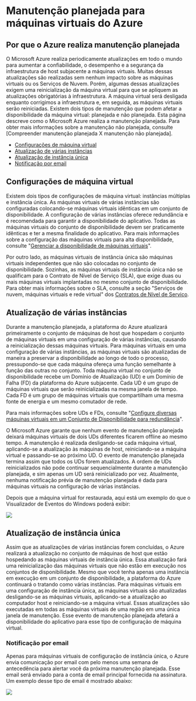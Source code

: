 ﻿<properties 
	pageTitle="Manutenção planejada para máquinas virtuais do Azure" 
	description="Compreenda o que é a manutenção planejada do Azure e como ela afeta suas máquinas virtuais em execução no Azure." 
	services="virtual-machines" 
	documentationCenter="" 
	authors="kenazk" 
	manager="timlt" 
	editor=""/>

<tags 
	ms.service="virtual-machines" 
	ms.workload="infrastructure-services" 
	ms.tgt_pltfrm="vm-multiple" 
	ms.devlang="na" 
	ms.topic="article" 
	ms.date="11/26/2014" 
	ms.author="kenazk"/>


# Manutenção planejada para máquinas virtuais do Azure

## Por que o Azure realiza manutenção planejada
<p> O Microsoft Azure realiza periodicamente atualizações em todo o mundo para aumentar a confiabilidade, o desempenho e a segurança da infraestrutura de host subjacente a máquinas virtuais. Muitas dessas atualizações são realizadas sem nenhum impacto sobre as máquinas virtuais ou os Serviços de Nuvem. Porém, algumas dessas atualizações exigem uma reinicialização da máquina virtual para que se apliquem as atualizações obrigatórias à infraestrutura. A máquina virtual será desligada enquanto corrigimos a infraestrutura e, em seguida, as máquinas virtuais serão reiniciadas. Existem dois tipos de manutenção que podem afetar a disponibilidade da máquina virtual: planejada e não planejada. Esta página descreve como o Microsoft Azure realiza a manutenção planejada. Para obter mais informações sobre a manutenção não planejada, consulte [Compreender manutenção planejada X manutenção não planejada].

<!--Table of contents for topic, the words in brackets must match the heading wording exactly-->

* [Configurações de máquina virtual]  
* [Atualização de várias instâncias]
* [Atualização de instância única]
* [Notificação por email]


## Configurações de máquina virtual
Existem dois tipos de configurações de máquina virtual: instâncias múltiplas e instância única.  As máquinas virtuais de várias instâncias são configuradas colocando-se máquinas virtuais idênticas em um conjunto de disponibilidade. A configuração de várias instâncias oferece redundância e é recomendada para garantir a disponibilidade do aplicativo. Todas as máquinas virtuais do conjunto de disponibilidade devem ser praticamente idênticas e ter a mesma finalidade do aplicativo. Para mais informações sobre a configuração das máquinas virtuais para alta disponibilidade, consulte "<a href="http://azure.microsoft.com/documentation/articles/virtual-machines-manage-availability/">Gerenciar a disponibilidade de máquinas virtuais</a>". 

Por outro lado, as máquinas virtuais de instância única são máquinas virtuais independentes que não são colocadas no conjunto de disponibilidade. Sozinhas, as máquinas virtuais de instância única não se qualificam para o Contrato de Nível de Serviço (SLA), que exige duas ou mais máquinas virtuais implantadas no mesmo conjunto de disponibilidade. Para obter mais informações sobre o SLA, consulte a seção "Serviços de nuvem, máquinas virtuais e rede virtual" dos [Contratos de Nível de Serviço](http://azure.microsoft.com/support/legal/sla/).


## Atualização de várias instâncias
Durante a manutenção planejada, a plataforma do Azure atualizará primeiramente o conjunto de máquinas de host que hospedam o conjunto de máquinas virtuais em uma configuração de várias instâncias, causando a reinicialização dessas máquinas virtuais. Para máquinas virtuais em uma configuração de várias instâncias, as máquinas virtuais são atualizadas de maneira a preservar a disponibilidade ao longo de todo o processo, pressupondo-se que cada máquina ofereça uma função semelhante à função das outras no conjunto. Toda máquina virtual no conjunto de disponibilidade recebe um Domínio de Atualização (UD) e um Domínio de Falha (FD) da plataforma do Azure subjacente. Cada UD é um grupo de máquinas virtuais que serão reinicializadas na mesma janela de tempo. Cada FD é um grupo de máquinas virtuais que compartilham uma mesma fonte de energia e um mesmo comutador de rede. 

Para mais informações sobre UDs e FDs, consulte "<a href="http://azure.microsoft.com/documentation/articles/virtual-machines-manage-availability/#configure-multiple-virtual-machines-in-an-availability-set-for-redundancy">Configure diversas máquinas virtuais em um Conjunto de Disponibilidade para redundância</a>".

O Microsoft Azure garante que nenhum evento de manutenção planejada deixará máquinas virtuais de dois UDs diferentes ficarem offline ao mesmo tempo. A manutenção é realizada desligando-se cada máquina virtual, aplicando-se a atualização às máquinas de host, reiniciando-se a máquina virtual e passando-se ao próximo UD. O evento de manutenção planejada termina assim que todos os UDs forem atualizados. A ordem de UDs reinicializados não pode continuar sequencialmente durante a manutenção planejada, e sim apenas um UD será reinicializado por vez. Atualmente, nenhuma notificação prévia de manutenção planejada é dada para máquinas virtuais na configuração de várias instâncias.

Depois que a máquina virtual for restaurada, aqui está um exemplo do que o Visualizador de Eventos do Windows poderá exibir:

<!--Image reference-->
![][image2]

## Atualização de instância única
Assim que as atualizações de várias instâncias forem concluídas, o Azure realizará a atualização no conjunto de máquinas de host que estão hospedando as máquinas virtuais de instância única. Essa atualização fará uma reinicialização das máquinas virtuais que não estão em execução nos conjuntos de disponibilidade. Mesmo que você tenha apenas uma instância em execução em um conjunto de disponibilidade, a plataforma do Azure continuará o tratando como várias instâncias. Para máquinas virtuais em uma configuração de instância única, as máquinas virtuais são atualizadas desligando-se as máquinas virtuais, aplicando-se a atualização ao computador host e reiniciando-se a máquina virtual. Essas atualizações são executadas em todas as máquinas virtuais de uma região em uma única janela de manutenção. Esse evento de manutenção planejada afetará a disponibilidade do aplicativo para esse tipo de configuração de máquina virtual. 
 
### Notificação por email
Apenas para máquinas virtuais de configuração de instância única, o Azure envia comunicação por email com pelo menos uma semana de antecedência para alertar você da próxima manutenção planejada. Esse email será enviado para a conta de email principal fornecida na assinatura. Um exemplo desse tipo de email é mostrado abaixo:

<!--Image reference-->
![][image1]

<!--Anchors-->
[Por que o Azure realiza manutenção planejada]: #why-azure-performs-planned-maintenance
[Configurações de máquina virtual]: #virtual-machine-configurations
[Atualização de várias instâncias]: #multi-instance-update
[Atualização de instância única]: #single-instance-update
[Notificação por email]: #email-notification
[image1]: ./media/virtual-machines-planned-maintenance/vmplanned1.png
[image2]: ./media/virtual-machines-planned-maintenance/EventViewerPostReboot.png


<!--Link references-->
[Disponibilidade de gerenciar máquinas virtuais]: ../virtual-machines-windows-tutorial/
[Compreenda a manutenção planejada x não planejada]: ../virtual-machines-manage-availability/#Understand-planned-versus-unplanned-maintenance/ 

<!--HONumber=47-->
